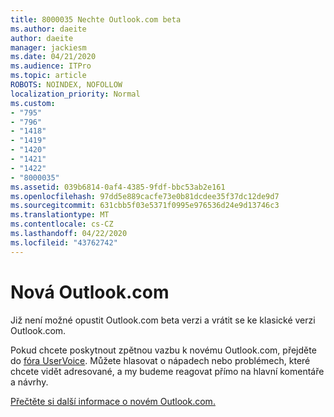 ```yaml
---
title: 8000035 Nechte Outlook.com beta
ms.author: daeite
author: daeite
manager: jackiesm
ms.date: 04/21/2020
ms.audience: ITPro
ms.topic: article
ROBOTS: NOINDEX, NOFOLLOW
localization_priority: Normal
ms.custom:
- "795"
- "796"
- "1418"
- "1419"
- "1420"
- "1421"
- "1422"
- "8000035"
ms.assetid: 039b6814-0af4-4385-9fdf-bbc53ab2e161
ms.openlocfilehash: 97dd5e889cacfe73e0b81dcdee35f37dc12de9d7
ms.sourcegitcommit: 631cbb5f03e5371f0995e976536d24e9d13746c3
ms.translationtype: MT
ms.contentlocale: cs-CZ
ms.lasthandoff: 04/22/2020
ms.locfileid: "43762742"
---
```

# <a name="the-new-outlookcom"></a>Nová Outlook.com

Již není možné opustit Outlook.com beta verzi a vrátit se ke klasické verzi Outlook.com.
  
Pokud chcete poskytnout zpětnou vazbu k novému Outlook.com, přejděte do [fóra UserVoice](https://go.microsoft.com/fwlink/p/?linkid=851599). Můžete hlasovat o nápadech nebo problémech, které chcete vidět adresované, a my budeme reagovat přímo na hlavní komentáře a návrhy.
  
[Přečtěte si další informace o novém Outlook.com.](https://go.microsoft.com/fwlink/p/?linkid=874356)
  